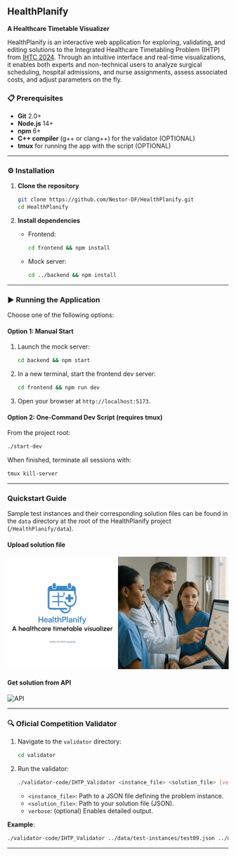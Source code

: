 ## HealthPlanify

**A Healthcare Timetable Visualizer**

HealthPlanify is an interactive web application for exploring, validating, and editing solutions to the Integrated Healthcare Timetabling Problem (IHTP) from [IHTC 2024](https://ihtc2024.github.io/). Through an intuitive interface and real-time visualizations, it enables both experts and non-technical users to analyze surgical scheduling, hospital admissions, and nurse assignments, assess associated costs, and adjust parameters on the fly.

### 📋 Prerequisites

- **Git** 2.0+
- **Node.js** 14+
- **npm** 6+
- **C++ compiler** (g++ or clang++) for the validator (OPTIONAL)
- **tmux** for running the app with the script (OPTIONAL)

---

### ⚙️ Installation

1. **Clone the repository**

   ```bash
   git clone https://github.com/Nestor-DF/HealthPlanify.git
   cd HealthPlanify
   ```

2. **Install dependencies**

   - Frontend:

     ```bash
     cd frontend && npm install
     ```

   - Mock server:

     ```bash
     cd ../backend && npm install
     ```

---

### ▶️ Running the Application

Choose one of the following options:

#### Option 1: Manual Start

1. Launch the mock server:

   ```bash
   cd backend && npm start
   ```

2. In a new terminal, start the frontend dev server:

   ```bash
   cd frontend && npm run dev
   ```

3. Open your browser at `http://localhost:5173`.

#### Option 2: One-Command Dev Script (requires tmux)

From the project root:

```bash
./start-dev
```

When finished, terminate all sessions with:

```bash
tmux kill-server
```

---

### Quickstart Guide

Sample test instances and their corresponding solution files can be found in the `data` directory at the root of the HealthPlanify project (`/HealthPlanify/data`).

#### Upload solution file

![file](assets/tutorial1.gif)

#### Get solution from API

![API](assets/tutorial2.gif)

---

### 🔍 Oficial Competition Validator

1. Navigate to the `validator` directory:

   ```bash
   cd validator
   ```

2. Run the validator:

   ```bash
   ./validator-code/IHTP_Validator <instance_file> <solution_file> [verbose]
   ```

   - `<instance_file>`: Path to a JSON file defining the problem instance.
   - `<solution_file>`: Path to your solution file (JSON).
   - `verbose`: (optional) Enables detailed output.

**Example**:

```bash
./validator-code/IHTP_Validator ../data/test-instances/test09.json ../data/test-solutions/sol_test09.json verbose
```

---
